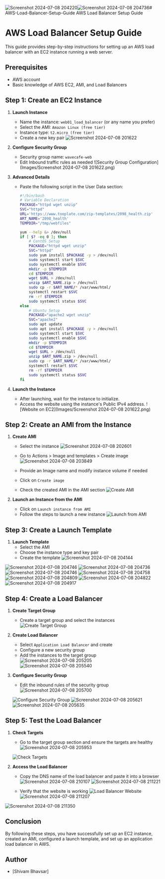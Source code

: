 ![Screenshot 2024-07-08 204220](https://github.com/shivamBhavsar-cmd/AWS-Load-Balancer-Setup-Guide/assets/63534308/6f6f215c-5962-4bbd-9d80-22ae04559eba)![Screenshot 2024-07-08 204736](https://github.com/shivamBhavsar-cmd/AWS-Load-Balancer-Setup-Guide/assets/63534308/1fd667b9-2224-4952-8e08-6e345da860d9)# AWS-Load-Balancer-Setup-Guide
AWS Load Balancer Setup Guide
# AWS Load Balancer Setup Guide

This guide provides step-by-step instructions for setting up an AWS load balancer with an EC2 instance running a web server.

## Prerequisites

- AWS account
- Basic knowledge of AWS EC2, AMI, and Load Balancers

## Step 1: Create an EC2 Instance

1. **Launch Instance**
   - Name the instance: `web01_load_balancer` (or any name you prefer)
   - Select the AMI: `Amazon Linux (free tier)`
   - Instance type: `t2.micro (free tier)`
   - Create a new key pair
     ![Screenshot 2024-07-08 201622](https://github.com/shivamBhavsar-cmd/AWS-Load-Balancer-Setup-Guide/assets/63534308/7cf22659-2d79-4b90-85e1-98ad81176c0f)


2. **Configure Security Group**
   - Security group name: `wavecafe-web`
   - Edit Inbound traffic rules as needed
   ![Security Group Configuration](Images/Screenshot 2024-07-08 201622.png)

3. **Advanced Details**
   - Paste the following script in the User Data section:

     ```bash
     #!/bin/bash
     # Variable Declaration
     PACKAGE="httpd wget unzip"
     SVC="httpd"
     URL='https://www.tooplate.com/zip-templates/2098_health.zip'
     ART_NAME='2098_health'
     TEMPDIR="/tmp/webfiles"

     yum --help &> /dev/null
     if [ $? -eq 0 ]; then
         # CentOS Setup
         PACKAGE="httpd wget unzip"
         SVC="httpd"
         sudo yum install $PACKAGE -y > /dev/null
         sudo systemctl start $SVC
         sudo systemctl enable $SVC
         mkdir -p $TEMPDIR
         cd $TEMPDIR
         wget $URL > /dev/null
         unzip $ART_NAME.zip > /dev/null
         sudo cp -r $ART_NAME/* /var/www/html/
         systemctl restart $SVC
         rm -rf $TEMPDIR
         sudo systemctl status $SVC
     else
         # Ubuntu Setup
         PACKAGE="apache2 wget unzip"
         SVC="apache2"
         sudo apt update
         sudo apt install $PACKAGE -y > /dev/null
         sudo systemctl start $SVC
         sudo systemctl enable $SVC
         mkdir -p $TEMPDIR
         cd $TEMPDIR
         wget $URL > /dev/null
         unzip $ART_NAME.zip > /dev/null
         sudo cp -r $ART_NAME/* /var/www/html/
         systemctl restart $SVC
         rm -rf $TEMPDIR
         sudo systemctl status $SVC
     fi
     ```

4. **Launch the Instance**
   - After launching, wait for the instance to initialize.
   - Access the website using the instance's Public IPv4 address.
   ![Website on EC2](Images/Screenshot 2024-07-08 201622.png)

## Step 2: Create an AMI from the Instance

1. **Create AMI**
   - Select the instance
      ![Screenshot 2024-07-08 202601](https://github.com/shivamBhavsar-cmd/AWS-Load-Balancer-Setup-Guide/assets/63534308/c37d3a09-e3d9-451e-a1ee-38518fa919c2)

   - Go to Actions > Image and templates > Create image![Screenshot 2024-07-08 203849](https://github.com/shivamBhavsar-cmd/AWS-Load-Balancer-Setup-Guide/assets/63534308/8ca88625-615f-4580-a2a2-06864ebc97eb)

   - Provide an Image name and modify instance volume if needed
   - Click on `Create image`
   - Check the created AMI in the AMI section
   ![Create AMI](images/create-ami.png)

2. **Launch an Instance from the AMI**
   - Click on `Launch instance from AMI`
   - Follow the steps to launch a new instance
   ![Launch from AMI](images/launch-from-ami.png)

## Step 3: Create a Launch Template

1. **Launch Template**
   - Select the AMI
   - Choose the instance type and key pair
   - Create the template
![Screenshot 2024-07-08 204144](https://github.com/shivamBhavsar-cmd/AWS-Load-Balancer-Setup-Guide/assets/63534308/78fb002c-a7ea-4851-a8db-61e157c6b47f)

![Screenshot 2024-07-08 204746](https://github.com/shivamBhavsar-cmd/AWS-Load-Balancer-Setup-Guide/assets/63534308/6a16ab02-347c-4a91-a7a5-894ddb5fa083)
![Screenshot 2024-07-08 204736](https://github.com/shivamBhavsar-cmd/AWS-Load-Balancer-Setup-Guide/assets/63534308/d783a67e-e182-4ef6-b56c-e7b544c895b0)
![Screenshot 2024-07-08 204746](https://github.com/shivamBhavsar-cmd/AWS-Load-Balancer-Setup-Guide/assets/63534308/d6732c8c-e67f-4707-bfc9-cccae3d0dbd7)
![Screenshot 2024-07-08 204758](https://github.com/shivamBhavsar-cmd/AWS-Load-Balancer-Setup-Guide/assets/63534308/07645f65-568f-4d63-9dc4-81c9b4d2eee3)
![Screenshot 2024-07-08 204809](https://github.com/shivamBhavsar-cmd/AWS-Load-Balancer-Setup-Guide/assets/63534308/320a36cd-da1e-4a42-ad17-3a3796475349)
![Screenshot 2024-07-08 204822](https://github.com/shivamBhavsar-cmd/AWS-Load-Balancer-Setup-Guide/assets/63534308/8981ebb2-308f-4fcd-ade9-cae65dd56f46)
![Screenshot 2024-07-08 204917](https://github.com/shivamBhavsar-cmd/AWS-Load-Balancer-Setup-Guide/assets/63534308/843aeba3-5798-4c64-b74b-65c26e6526d9)

## Step 4: Create a Load Balancer

1. **Create Target Group**
   - Create a target group and select the instances
   ![Create Target Group](images/create-target-group.png)

2. **Create Load Balancer**
   - Select `Application Load Balancer` and create
   - Configure a new security group
   - Add the instances to the target group
![Screenshot 2024-07-08 205205](https://github.com/shivamBhavsar-cmd/AWS-Load-Balancer-Setup-Guide/assets/63534308/789682aa-0df9-47fb-a80a-299f05af205d)
![Screenshot 2024-07-08 205540](https://github.com/shivamBhavsar-cmd/AWS-Load-Balancer-Setup-Guide/assets/63534308/6ad32a0d-6fcb-4ec0-a572-48764d72d8bc)

3. **Configure Security Group**
   - Edit the inbound rules of the security group![Screenshot 2024-07-08 205700](https://github.com/shivamBhavsar-cmd/AWS-Load-Balancer-Setup-Guide/assets/63534308/5752b0d5-7e6b-4381-a82e-d0d01f3ddb76)

   ![Configure Security Group](images/configure-security-group.png)
![Screenshot 2024-07-08 205621](https://github.com/shivamBhavsar-cmd/AWS-Load-Balancer-Setup-Guide/assets/63534308/c27029e1-2a7d-458a-a450-cba59915a0d0)
![Screenshot 2024-07-08 205635](https://github.com/shivamBhavsar-cmd/AWS-Load-Balancer-Setup-Guide/assets/63534308/849e8066-b1a7-4a42-8492-a51bc6e24d1b)

## Step 5: Test the Load Balancer

1. **Check Targets**
   - Go to the target group section and ensure the targets are healthy![Screenshot 2024-07-08 205953](https://github.com/shivamBhavsar-cmd/AWS-Load-Balancer-Setup-Guide/assets/63534308/9d4a790e-7104-47f6-8d38-f4c4ad255ec8)

   ![Check Targets](images/check-targets.png)

2. **Access the Load Balancer**
   - Copy the DNS name of the load balancer and paste it into a browser![Screenshot 2024-07-08 210107](https://github.com/shivamBhavsar-cmd/AWS-Load-Balancer-Setup-Guide/assets/63534308/737f6bd8-97fa-4453-b59b-670e0e700590)
![Screenshot 2024-07-08 211221](https://github.com/shivamBhavsar-cmd/AWS-Load-Balancer-Setup-Guide/assets/63534308/4cb39317-fe08-46e1-8535-6c3542e1562e)

   - Verify that the website is working
   ![Load Balancer Website](images/load-balancer-website.png)![Screenshot 2024-07-08 211207](https://github.com/shivamBhavsar-cmd/AWS-Load-Balancer-Setup-Guide/assets/63534308/3e3e7925-301e-4db1-89a6-e2f66a7203c3)

![Screenshot 2024-07-08 211350](https://github.com/shivamBhavsar-cmd/AWS-Load-Balancer-Setup-Guide/assets/63534308/4feaa919-63f7-4043-84b7-2d77b0a85c48)

## Conclusion

By following these steps, you have successfully set up an EC2 instance, created an AMI, configured a launch template, and set up an application load balancer in AWS.

## Author

- [Shivam Bhavsar]


